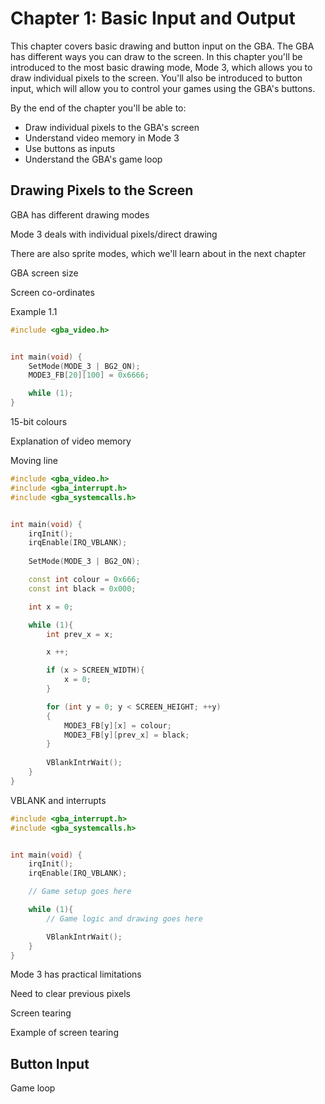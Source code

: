 # Chapter 1: Basic Input and Output

This chapter covers basic drawing and button input on the GBA. The GBA has different ways you can draw to the screen. In this chapter you'll be introduced to the most basic drawing mode, Mode 3, which allows you to draw individual pixels to the screen. You'll also be introduced to button input, which will allow you to control your games using the GBA's buttons.

By the end of the chapter you'll be able to:
- Draw individual pixels to the GBA's screen
- Understand video memory in Mode 3
- Use buttons as inputs
- Understand the GBA's game loop

## Drawing Pixels to the Screen

GBA has different drawing modes

Mode 3 deals with individual pixels/direct drawing

There are also sprite modes, which we'll learn about in the next chapter

GBA screen size

Screen co-ordinates 


Example 1.1

```cpp
#include <gba_video.h>


int main(void) {
    SetMode(MODE_3 | BG2_ON);
    MODE3_FB[20][100] = 0x6666;

    while (1);
}
```

15-bit colours


Explanation of video memory

Moving line


```cpp
#include <gba_video.h>
#include <gba_interrupt.h>
#include <gba_systemcalls.h>


int main(void) {
    irqInit();
    irqEnable(IRQ_VBLANK);
    
    SetMode(MODE_3 | BG2_ON);

    const int colour = 0x666;
    const int black = 0x000;

    int x = 0;

    while (1){
        int prev_x = x;

        x ++;

        if (x > SCREEN_WIDTH){
            x = 0;
        }

        for (int y = 0; y < SCREEN_HEIGHT; ++y)
        {
            MODE3_FB[y][x] = colour;    
            MODE3_FB[y][prev_x] = black;
        }
        
        VBlankIntrWait();
    }
}
```

VBLANK and interrupts


```cpp
#include <gba_interrupt.h>
#include <gba_systemcalls.h>


int main(void) {
    irqInit();
    irqEnable(IRQ_VBLANK);

    // Game setup goes here

    while (1){
    	// Game logic and drawing goes here

        VBlankIntrWait();
    }
}
```


Mode 3 has practical limitations

Need to clear previous pixels

Screen tearing

Example of screen tearing


## Button Input

Game loop
